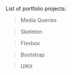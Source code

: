 List of portfolio projects:<br>

> Media Queries<br>

> Skeleton<br>

> Flexbox<br>

> Bootstrap<br>

> UIKit
 
